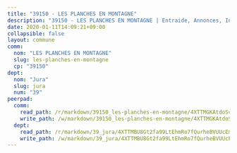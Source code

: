 ```yaml
---
title: "39150 - LES PLANCHES EN MONTAGNE"
description: "39150 - LES PLANCHES EN MONTAGNE | Entraide, Annonces, Initiatives"
date: 2020-01-11T14:09:21+09:00
collapsible: false
layout: commune
comm:
  nom: "LES PLANCHES EN MONTAGNE"
  slug: les-planches-en-montagne
  cp: "39150"
dept:
  nom: "Jura"
  slug: jura
  num: "39"
peerpad:
  comm:
    read_path: /r/markdown/39150_les-planches-en-montagne/4XTTMGKAtdoScwEx8oC8cdHZCR1boCFLnyz1fisSrGkwiw3qU
    write_path: /w/markdown/39150_les-planches-en-montagne/4XTTMGKAtdoScwEx8oC8cdHZCR1boCFLnyz1fisSrGkwiw3qU-K3TgTi34A5BonE5Ed5MJwv4jXn4rMnTWJcDSPFzGVUX8aQhbEAB8x57C3zCgKi3CT9NvrGnvkMq7Frkcd17gVXXsYNRUVzqhNavb2XYYRVq7BMfzivURsTGZogzRwpjqVu9EMNQi
  dept:
    read_path: /r/markdown/39_jura/4XTTMBU8Gt2fa99LtEhmRo7fQurheBVUUcEmcUcrj82YN8mg7
    write_path: /w/markdown/39_jura/4XTTMBU8Gt2fa99LtEhmRo7fQurheBVUUcEmcUcrj82YN8mg7-K3TgTcNZmu4vnNMaCfgcL8UVTLrMMzc995tkrcbQnJrz2QJUTFFzY77q7ECMK21XeFnonjpMWqFzgVngXjdq8HzYe3HRbuYXbvX8ofWBv48UvWuvbrbp8aQGQQcfezWASxj7orH1
---
```


